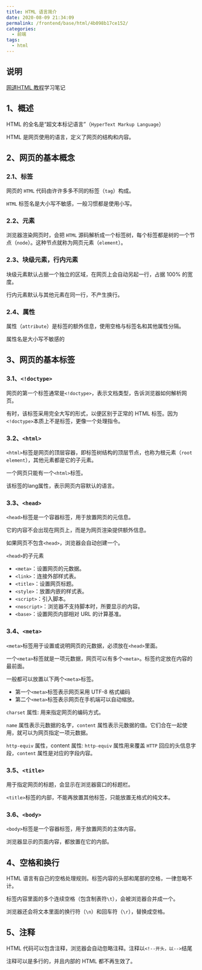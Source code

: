```yaml
---
title: HTML 语言简介
date: 2020-08-09 21:34:09
permalink: /frontend/base/html/4b098b17ce152/
categories:
  - 前端
tags:
  - html
---
```


## 说明

[网道HTML 教程](https://wangdoc.com/html)学习笔记

## 1、概述

HTML 的全名是“超文本标记语言”（`HyperText Markup Language`）

HTML 是网页使用的语言，定义了网页的结构和内容。

## 2、网页的基本概念

### 2.1、标签

网页的 `HTML` 代码由许许多多不同的标签（`tag`）构成。

`HTML` 标签名是大小写不敏感，一般习惯都是使用小写。

### 2.2、元素

浏览器渲染网页时，会把 `HTML` 源码解析成一个标签树，每个标签都是树的一个节点（`node`）。这种节点就称为网页元素（`element`）。

### 2.3、块级元素，行内元素

块级元素默认占据一个独立的区域，在网页上会自动另起一行，占据 100% 的宽度。

行内元素默认与其他元素在同一行，不产生换行。

### 2.4、属性

属性（`attribute`）是标签的额外信息，使用空格与标签名和其他属性分隔。

属性名是大小写不敏感的

## 3、网页的基本标签

### 3.1、`<!doctype>`

网页的第一个标签通常是`<!doctype>`，表示文档类型，告诉浏览器如何解析网页。

有时，该标签采用完全大写的形式，以便区别于正常的 HTML 标签。因为`<!doctype>`本质上不是标签，更像一个处理指令。

### 3.2、`<html>`

`<html>`标签是网页的顶层容器，即标签树结构的顶层节点，也称为根元素（`root element`），其他元素都是它的子元素。

一个网页只能有一个`<html>`标签。

该标签的lang属性，表示网页内容默认的语言。

### 3.3、`<head>`

`<head>`标签是一个容器标签，用于放置网页的元信息。

它的内容不会出现在网页上，而是为网页渲染提供额外信息。

如果网页不包含`<head>`，浏览器会自动创建一个。

`<head>`的子元素

- `<meta>`：设置网页的元数据。
- `<link>`：连接外部样式表。
- `<title>`：设置网页标题。
- `<style>`：放置内嵌的样式表。
- `<script>`：引入脚本。
- `<noscript>`：浏览器不支持脚本时，所要显示的内容。
- `<base>`：设置网页内部相对 URL 的计算基准。

### 3.4、`<meta>`

`<meta>`标签用于设置或说明网页的元数据，必须放在`<head>`里面。

一个`<meta>`标签就是一项元数据，网页可以有多个`<meta>`。标签约定放在内容的最前面。

一般都可以放置以下两个`<meta>`标签。

- 第一个`<meta>`标签表示网页采用 UTF-8 格式编码
- 第二个`<meta>`标签表示网页在手机端可以自动缩放。

`charset` 属性: 用来指定网页的编码方式。

`name` 属性表示元数据的名字，`content` 属性表示元数据的值。它们合在一起使用，就可以为网页指定一项元数据。

`http-equiv` 属性，content 属性: `http-equiv` 属性用来覆盖 `HTTP` 回应的头信息字段，`content` 属性是对应的字段内容。

### 3.5、`<title>`

用于指定网页的标题，会显示在浏览器窗口的标题栏。

`<title>`标签的内部，不能再放置其他标签，只能放置无格式的纯文本。

### 3.6、`<body>`

`<body>`标签是一个容器标签，用于放置网页的主体内容。

浏览器显示的页面内容，都放置在它的内部。

## 4、空格和换行

HTML 语言有自己的空格处理规则。标签内容的头部和尾部的空格，一律忽略不计。

标签内容里面的多个连续空格（包含制表符`\t`），会被浏览器合并成一个。

浏览器还会将文本里面的换行符（`\n`）和回车符（`\r`），替换成空格。

## 5、注释

HTML 代码可以包含注释，浏览器会自动忽略注释。注释以`<!--开头，以-->`结尾

注释可以是多行的，并且内部的 HTML 都不再生效了。
